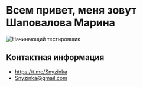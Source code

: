 # **Всем привет, меня зовут Шаповалова Марина**

<image src="https://lh3.googleusercontent.com/Wl05rvhL7St8Cg6GGfWt65O-mAGDqnaAu2fpuFGxDBgYz9an4AMEbdRn6nW6JUXvsFQmcb8eCb5UStDiUZ4eizaU5OvUF7kmxNmVgUBrY1xbIMZLaF5Dlf9pEDdL2cqujXPw7RPjcZ2K-N2UZEJ-VTORcRBvampGUujqumsqCsRxd_z5J3xQ_a0ZnbJjomeDPxy_4kq_VC8q2Kp9PlOdYgX_9cwzHEK9nCUvjIZic-S7Ni-QBqjgZRFjYSf8Yw8lGAjeDyLyxZeEvREotHN3Ucut0sk1LDqfqMbzhBRiy3nXwhqISOyQRaj0pp0Vmry1cUz-i8apds6V7868gBTISsZRRazvQwbrW2xQDMjIquftg7aOzdkoL9jlwRaslQVEoj6Ab8IxX9dkiFCGhR3PyoGeNh7MuymPZO1UEeHDvYnyYLAN6hKHKjPglZgB5UJ30X6JlymH5zZUUzPH0JgHZcG7zudAa7e8N8rz_jCf8xzM-a8P3KeqxV1jFrPaEJldOpxIFCLywOPsYao99twcG2eWBk8YfqdMvdMQy8Ps6tMu6wGl2ra0r-DBH0mSjUaBS7pKegnmDWsOIrCTTRA1gbwaO6I-FygkUy_K6xqXu0W2g3aCslXk0919o6kfPoLJtoWgxI2Sy3kpyg8GXEZtY9Kfr3AehEzplvP5hEECKe5iTdWekDneb_14LHSwBgpeCGWTp4VQhvG3px5vVWkr3RLQGivtXs3lp4g2D4bIpDMOXKZ1UsGTg4280wjYqzuzGtN2sg9r3MEJTlEzLOA96p-nnP4_iDHqcSFnNTcLTrO3ZJMdXK3MZ39E7fc_AidIuX4Z1Sk5FkqWpkMmZAcRlKFA7esaYVa2FwwmkvzY3iGhqAg_MtEqa0p3a3GOgQ-HB1PNDqqBw526v6NKWD4IqSppbuTk9OB7NHPa=w698-h929-no?authuser=0" alt="Начинающий тестировщик">



## **Контактная информация**

* https://t.me/Snyzinka
* Snyzinka@gmail.com
